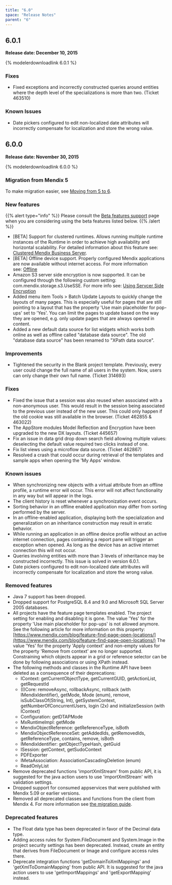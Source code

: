 ```yaml
---
title: "6.0"
space: "Release Notes"
parent: "6"
---
```


## 6.0.1

**Release date: December 10, 2015**

{% modelerdownloadlink 6.0.1 %}

### Fixes

*   Fixed exceptions and incorrectly constructed queries around entities where the depth level of the specializations is more than two. (Ticket 463510)

### Known Issues

*   Date pickers configured to edit non-localized date attributes will incorrectly compensate for localization and store the wrong value.

## 6.0.0

**Release date: November 30, 2015**

{% modelerdownloadlink 6.0.0 %}

### Migration from Mendix 5

To make migration easier, see [Moving from 5 to 6](/refguide6/moving-from-5-to-6).

### New features

{{% alert type="info" %}}
Please consult the [Beta features support](/releasenotes/beta-features) page when you are considering using the beta features listed below.
{{% /alert %}}

*   [BETA] Support for clustered runtimes. Allows running multiple runtime instances of the Runtime in order to achieve high availability and horizontal scalability. For detailed information about this feature see: [Clustered Mendix Business Server](/refguide6/clustered-mendix-runtime).
*   [BETA] Offline device support. Properly configured Mendix applications are now available without internet access. For more information see: [Offline](/refguide6/offline)
*   Amazon S3 server side encryption is now supported. It can be configured through the following custom setting: com.mendix.storage.s3.UseSSE. For more info see: [Using Servcer Side Encryption](http://docs.aws.amazon.com/AmazonS3/latest/dev/UsingServerSideEncryption.html)
*   Added menu item Tools > Batch Update Layouts to quickly change the layouts of many pages. This is especially useful for pages that are still pointing to a layout that has the property 'Use main placeholder for pop-ups' set to 'Yes'. You can limit the pages to update based on the way they are opened, e.g. only update pages that are always opened in content.
*   Added a new default data source for list widgets which works both online as well as offline called "database data source". The old "database data source" has been renamed to "XPath data source".

### Improvements

*   Tightened the security in the Blank project template. Previously, every user could change the full name of all users in the system. Now, users can only change their own full name. (Ticket 314693)

### Fixes

*   Fixed the issue that a session was also reused when associated with a non-anonymous user. This would result in the session being associated to the previous user instead of the new user. This could only happen if the old cookie was still available in the browser. (Ticket 462855 & 463022)
*   The AppStore modules Model Reflection and Encryption have been upgraded to the new DX layouts. (Ticket 445657)
*   Fix an issue in data grid drop down search field allowing multiple values: deselecting the default value required two clicks instead of one.
*   Fix list views using a microflow data source. (Ticket 462867)
*   Resolved a crash that could occur during retrieval of the templates and sample apps when opening the 'My Apps' window.

### Known issues

*   When synchronizing new objects with a virtual attribute from an offline profile, a runtime error will occur. This error will not affect functionality in any way but will appear in the logs.
*   The client history is reset whenever a synchronization event occurs.
*   Sorting behavior in an offline enabled application may differ from sorting performed by the server.
*   In an offline-enabled application, displaying both the specialization and generalization on an inheritance construction may result in erratic behavior.
*   While running an application in an offline device profile without an active internet connection, pages containing a report pane will trigger an exception when opened. As long as the device has an active internet connection this will not occur. 
*   Queries involving entities with more than 3 levels of inheritance may be constructed incorrectly. This issue is solved in version 6.0.1.
*   Date pickers configured to edit non-localized date attributes will incorrectly compensate for localization and store the wrong value. 

### Removed features

*   Java 7 support has been dropped.
*   Dropped support for PostgreSQL 8.4 and 9.0 and Microsoft SQL Server 2005 databases.
*   All projects have the feature page templates enabled. The project setting for enabling and disabling it is gone. The value 'Yes' for the property 'Use main placeholder for pop-ups' is not allowed anymore. See the following article for more information on this property: [https://www.mendix.com/blog/feature-find-page-open-locations/](https://www.mendix.com/blog/feature-find-page-open-locations/) The value 'Yes' for the property 'Apply context' and non-empty values for the property 'Remove from context' are no longer supported. Constraining which objects appear in a grid or reference selector can be done by following associations or using XPath instead.
*   The following methods and classes in the Runtime API have been deleted as a consequence of their deprecations:
    *   IContext: getCurrentObjectType, getCurrentGUID, getActionList, getRequestId
    *   (I)Core: removeAsync, rollbackAsync, rollback (with IMendixIdentifier), getMode, Mode (enum), remove, isSubClassOf(String, Int), getSystemContext, getNumberOfConcurrentUsers, login (2x) and initializeSession (with IContext)
    *   Configuration: getDTAPMode
    *   MxRuntimeImpl: getMode
    *   MendixObjectReference: getReferenceType, isBoth
    *   MendixObjectReferenceSet: getAddedIds, getRemovedIds, getReferenceType, contains, remove, isBoth
    *   IMendixIdentifier: getObjectTypeHash, getGuid
    *   ISession: getContext, getSudoContext
    *   PDFExporter
    *   IMetaAssociation: AssociationCascadingDeletion (enum)
    *   ReadOnlyList
*   Remove deprecated functions 'importXmlStream' from public API, it is suggested for the java action users to use 'importXmlStream' with validation settings.
*   Dropped support for consumed appservices that were published with Mendix 5.09 or earlier versions.
*   Removed all deprecated classes and functions from the client from Mendix 4\. For more information see [the migration guide](/refguide6/moving-from-5-to-6#removed-deprecated-functionality).

### Deprecated features

*   The Float data type has been deprecated in favor of the Decimal data type.
*   Adding access rules for System.FileDocument and System.Image in the project security settings has been deprecated. Instead, create an entity that derives from FileDocument or Image and configure access rules there.
*   Deprecate integration functions 'getDomainToXmlMappings' and 'getXmlToDomainMapping' from public API. It is suggested for the java action users to use 'getImportMappings' and 'getExportMapping' instead.
